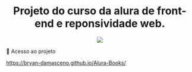 <h1 align="center">Projeto do curso da alura de front-end e reponsividade web.</h1>
<p align="center">
<img loading="lazy" src="http://img.shields.io/static/v1?label=STATUS&message=EM%20DESENVOLVIMENTO&color=GREEN&style=for-the-badge"/>
</p>
📁 Acesso ao projeto

https://bryan-damasceno.github.io/Alura-Books/
